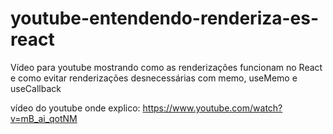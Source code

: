 # youtube-entendendo-renderiza-es-react
Vídeo para youtube mostrando como as renderizações funcionam no React e como evitar renderizações desnecessárias com memo, useMemo e useCallback

vídeo do youtube onde explico: https://www.youtube.com/watch?v=mB_ai_qotNM
